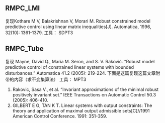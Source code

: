 ## RMPC_LMI 
复现Kothare M V, Balakrishnan V, Morari M. Robust constrained model predictive control using linear matrix inequalities[J]. Automatica, 1996, 32(10): 1361-1379.
工具： SDPT3
## RMPC_Tube
复现 Mayne, David Q., María M. Seron, and S. V. Raković. “Robust model predictive control of constrained linear systems with bounded disturbances.” Automatica 41.2 (2005): 219-224. 下面是这篇复现这篇文章附带的内容（求不变集算法） 工具： MPT3

1. Rakovic, Sasa V., et al. “Invariant approximations of the minimal robust positively invariant set.” IEEE Transactions on Automatic Control 50.3 (2005): 406-410.
2. GILBERT E G, TAN K T. Linear systems with output constraints: The theory and application of maximal output admissible sets[C]//1991 American Control Conference. 1991: 351-359.
